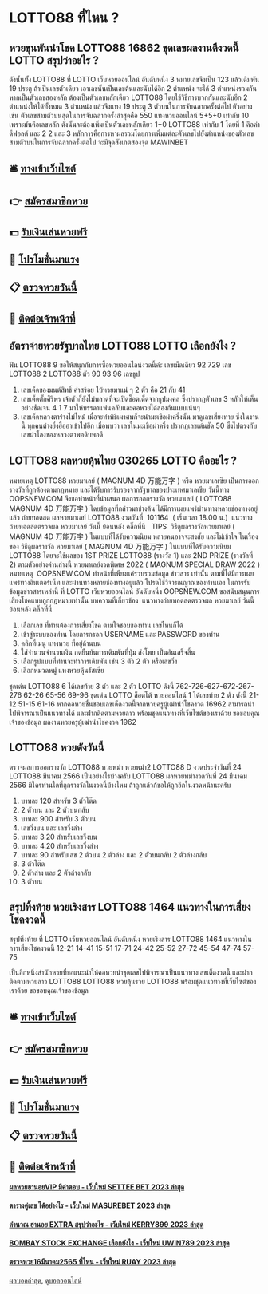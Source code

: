 # LOTTO88 ที่ไหน ?
## หวยขุนพันนำโชค LOTTO88 16862 ชุดเลขผลงานดีงวดนี้ LOTTO สรุปว่าอะไร ?
ดังนั้นทั้ง LOTTO88 ที่ LOTTO เว็บหวยออนไลน์ อันดับหนึ่ง 3 หมายเลขจึงเป็น 123 แล้วเดิมพัน 19 ประตู
ถ้าเป็นเลขตัวเดียว เอาเลขนั้นเป็นเลขต้นและนับได้อีก 2 ตำแหน่ง จะได้ 3 ตำแหน่งรวมกัน หากเป็นตัวเลขสองหลัก ต้องเป็นตัวเลขหลักเดียว LOTTO88 โดยใช้วิธีการบวกกันและนับอีก 2 ตำแหน่งให้ได้ทั้งหมด 3 ตำแหน่ง แล้วจึงแทง 19 ประตู 3 ตัวบนในการจับฉลากครั้งต่อไป
ตัวอย่างเช่น ตัวเลขสามตัวบนสุดในการจับฉลากครั้งล่าสุดคือ 550 แทงหวยออนไลน์
5+5+0 เท่ากับ 10 เพราะมันคือเลขหลัก ดังนั้นจะต้องเพิ่มเป็นตัวเลขหลักเดียว 1+0 LOTTO88 เท่ากับ 1 โดยที่ 1 คือค่าดีฟอลต์ และ 2 2 และ 3
หลักการคือการหาผลรวมโดยการเพิ่มแต่ละตัวเลขไปยังตำแหน่งของตัวเลขสามตัวบนในการจับฉลากครั้งต่อไป จะมีจุดสังเกตสองจุด MAWINBET

## 🛎 [ทางเข้าเว็บไซต์](https://bit.ly/3BG5bNw)
## 👉 [สมัครสมาชิกหวย](https://bit.ly/3BG5bNw)
## 💵 [รับเงินเล่นหวยฟรี](https://bit.ly/3C3mvgS)
## 👑 [โปรโมชั่นมาแรง](https://bit.ly/3C3mvgS)
## 📋 [ตรวจหวยวันนี้](https://bit.ly/3C3mvgS)
## 📱 [ติดต่อเจ้าหน้าที่](https://bit.ly/3C3mvgS)

## อัตราจ่ายหวยรัฐบาลไทย LOTTO88 LOTTO เลือกยังไง ?
ฟัน LOTTO88 9
ขอให้สนุกกับการซื้อหวยออนไลน์งวดนี้ค่ะ
เลขเม็ดเดียว 92 729
เลข LOTTO88 2 LOTTO88 ตัว 90 93 96
เลขธูป
1. เลขเด็ดของมนต์สิทธิ์ คำสร้อย ใบ้หวยมาแน่ ๆ 2 ตัว คือ 21 กับ 41
2. เลขเด็ดตั๊กศิริพร เจ้าตัวก็ยังไม่พลาดที่จะเปิดช็อตเด็ดจากธูปมงคล ซึ่งปรากฎตัวเลข 3 หลักให้เห็นอย่างชัดเจน 4 1 7 มาให้บรรดาแฟนคลับและคอหวยได้ส่องกันแบบเน้นๆ
3. เลขเด็ดหลวงตาร่างไม่ไหม้ เมื่อจะทำพิธีเผาศพก็จะนำมะเขือผ่าครึ่งนั้น มาดูเลขเสี่ยงทาย ซึ่งในงานนี้ ทุกคนต่างยิ่งฮือฮาเข้าไปอีก เมื่อพบว่า เลขในมะเขือผ่าครึ่ง ปรากฏเลขเด่นชัด 50 ซึ่งไปตรงกับเลขฝาโลงของหลวงตาพอดิบพอดี

## LOTTO88 ผลหวยหุ้นไทย 030265 LOTTO คืออะไร ?
หมายเหตุ LOTTO88 หวยมาเลย์ ( MAGNUM 4D 万能万字 ) หรือ หวยมาเลเซีย เป็นการออกรางวัลที่ถูกต้องตามกฎหมาย และได้รับการรับรองจากรัฐบาลของประเทศมาเลเชีย
วันนี้ทาง OOPSNEW.COM จึงขอทำหน้าที่นำเสนอ ผลการออกรางวัล หวยมาเลย์ ( LOTTO88 MAGNUM 4D 万能万字 ) โดยข้อมูลที่กล่าวมาข่างต้น ได้มีการเผยแพร่ผ่านทางหลายช่องทางอยู่แล้ว
ถ่ายทอดสด ผลหวยมาเลย์ LOTTO88 งวดวันที่  101164  ( เริ่มเวลา 18.00 น.)
 แนวทางถ่ายทอดสดตรวจผล หวยมาเลย์ วันนี้ ย้อนหลัง คลิ๊กที่นี่  
TIPS  วิธีดูผลรางวัลหวยมาเลย์ ( MAGNUM 4D 万能万字 ) ในแบบที่ได้รับความนิยม
หลายคนอาจจะสงสัย และไม่เข้าใจ ในเรื่องของ วิธีดูผลรางวัล หวยมาเลย์ ( MAGNUM 4D 万能万字 ) ในแบบที่ได้รับความนิยม LOTTO88 โดยจะใช้ผลของ 1ST PRIZE LOTTO88 (รางวัล 1) และ 2ND PRIZE (รางวัลที่ 2) ตามตัวอย่างด่านล่างนี้
หวยมาเลย์งวดพิเศษ 2022 ( MAGNUM SPECIAL DRAW 2022 )
หมายเหตุ  OOPSNEW.COM ทำหน้าที่เพียงแค่รวบรวมข้อมูล ข่าวสาร เท่านั้น ตามที่ได้มีการเผยแพร่ทางอินเตอร์เน็ท และผ่านทางหลายช่องทางอยู่แล้ว โปรดใช้วิจารณญาณของท่านเอง ในการรับข้อมูลข่าวสารเหล่านี้ ที่ LOTTO เว็บหวยออนไลน์ อันดับหนึ่ง OOPSNEW.COM ขอสนับสนุนการเสี่ยงโชคแบบถูกกฎหมายเท่านั้น
บทความที่เกี่ยวข้อง
 แนวทางถ่ายทอดสดตรวจผล หวยมาเลย์ วันนี้ ย้อนหลัง คลิ๊กที่นี่  
1. เลือกเลข ที่ท่านต้องการเสี่ยงโชค ตามใจชอบของท่าน เลขไหนก็ได้
2. เข้าสู่ระบบของท่าน โดยการกรอก USERNAME และ PASSWORD ของท่าน
3. คลิกที่เมนู แทงหวย ที่อยู่ด้านบน
4. ใส่จำนวนจำนวนเงิน กดยืนยันการเดิมพันที่ปุ่ม ส่งโพย เป็นอันเสร็จสิ้น
5. เลือกรูปแบบที่ท่านจะทำการเดิมพัน เช่น 3 ตัว 2 ตัว หรือเลขวิ่ง
6. เลือกหมวดหมู่ แทงหวยหุ้นรัสเซีย

ชุดเด่น LOTTO88 6 ได้เลขท้าย 3 ตัว และ 2 ตัว LOTTO ดังนี้
762-726-627-672-267-276
62-26
65-56
69-96
ชุดเด่น LOTTO ล็อตโต้ หวยออนไลน์ 1 ได้เลขท้าย 2 ตัว ดังนี้
21-12
51-15
61-16
หากคอหวยชื่นชอบเลขเด็ดงวดนี้จากหวยครูผู้เฒ่านำโชคงวด 16962 สามารถนำไปพิจารณาเป็นแนวทางได้ และฝากติดตามหวยลาว พร้อมชุดแนวทางที่เว็บไซต์ของเราด้วย
ขอขอบคุณเจ้าของข้อมูล
ผลงานหวยครูผู้เฒ่านำโชคงวด 1962


## LOTTO88 หวยดังวันนี้
ตรวจผลการออกรางวัล LOTTO88 หวยพม่า หวยพม่า2 LOTTO88 D งวดประจำวันที่ 24 LOTTO88 มีนาคม 2566
เป็นอย่างไรบ้างครับ LOTTO88 ผลหวยพม่างวดวันที่ 24 มีนาคม 2566 มีใครท่านใดที่ถูกรางวัลในงวดนี้บ้างไหม ถ้าถูกแล้วก้ขอให้ถูกอีกในงวดหน้านะครับ
1. บาทละ 120 สำหรับ 3 ตัวโต๊ด
2. 2 ตัวบน และ 2 ตัวบนกลับ
3. บาทละ 900 สำหรับ 3 ตัวบน
4. เลขวิ่งบน และ เลขวิ่งล่าง
5. บาทละ 3.20 สำหรับเลขวิ่งบน
6. บาทละ 4.20 สำหรับเลขวิ่งล่าง
7. บาทละ 90 สำหรับเลข 2 ตัวบน 2 ตัวล่าง และ 2 ตัวบนกลับ 2 ตัวล่างกลับ
8. 3 ตัวโต๊ด
9. 2 ตัวล่าง และ 2 ตัวล่างกลับ
10. 3 ตัวบน

## สรุปทิ้งท้าย หวยเริงสาร LOTTO88 1464 แนวทางในการเสี่ยงโชคงวดนี้
สรุปทิ้งท้าย ที่ LOTTO เว็บหวยออนไลน์ อันดับหนึ่ง หวยเริงสาร LOTTO88 1464 แนวทางในการเสี่ยงโชคงวดนี้ 12-21
14-41
15-51
17-71
24-42
25-52
27-72
45-54
47-74
57-75

เป็นอีกหนึ่งสำนักหวยที่ขอแนะนำให้คอหวยนำชุดเลขไปพิจารณาเป็นแนวทางเลขเด็ดงวดนี้ และฝากติดตามหวยลาว LOTTO88 LOTTO88 หวยลุ้นรวย LOTTO88 พร้อมชุดแนวทางที่เว็บไซต์ของเราด้วย
ขอขอบคุณเจ้าของข้อมูล

## 🛎 [ทางเข้าเว็บไซต์](https://bit.ly/3BG5bNw)
## 👉 [สมัครสมาชิกหวย](https://bit.ly/3BG5bNw)
## 💵 [รับเงินเล่นหวยฟรี](https://bit.ly/3C3mvgS)
## 👑 [โปรโมชั่นมาแรง](https://bit.ly/3C3mvgS)
## 📋 [ตรวจหวยวันนี้](https://bit.ly/3C3mvgS)
## 📱 [ติดต่อเจ้าหน้าที่](https://bit.ly/3C3mvgS)

#### [ผลหวยฮานอยVIP มีคำตอบ - เว็บใหม่ SETTEE BET 2023 ล่าสุด](https://atom.io/themes/ผลหวยฮานอยvip%20มีคำตอบ%20-%20เว็บใหม่%20settee%20bet%202023%20ล่าสุด)
#### [ตารางคู่เลข ได้อย่างไร - เว็บใหม่ MASUREBET 2023 ล่าสุด](https://atom.io/themes/ตารางคู่เลข%20ได้อย่างไร%20-%20เว็บใหม่%20masurebet%202023%20ล่าสุด)
#### [คำนวณ ฮานอย EXTRA สรุปว่าอะไร - เว็บใหม่ KERRY899 2023 ล่าสุด](https://atom.io/themes/คำนวณ%20ฮานอย%20extra%20สรุปว่าอะไร%20-%20เว็บใหม่%20kerry899%202023%20ล่าสุด)
#### [BOMBAY STOCK EXCHANGE เลือกยังไง - เว็บใหม่ UWIN789 2023 ล่าสุด](https://atom.io/themes/bombay%20stock%20exchange%20เลือกยังไง%20-%20เว็บใหม่%20uwin789%202023%20ล่าสุด)
#### [ตรวจหวย16มีนาคม2565 ที่ไหน - เว็บใหม่ RUAY 2023 ล่าสุด](https://atom.io/themes/ตรวจหวย16มีนาคม2565%20ที่ไหน%20-%20เว็บใหม่%20ruay%202023%20ล่าสุด)

[ผลบอลล่าสุด](https://siamsport.tv "ผลบอลล่าสุด"), [ดูบอลออนไลน์](https://siamsport.tv/ดูบอลสด "ดูบอลออนไลน์")